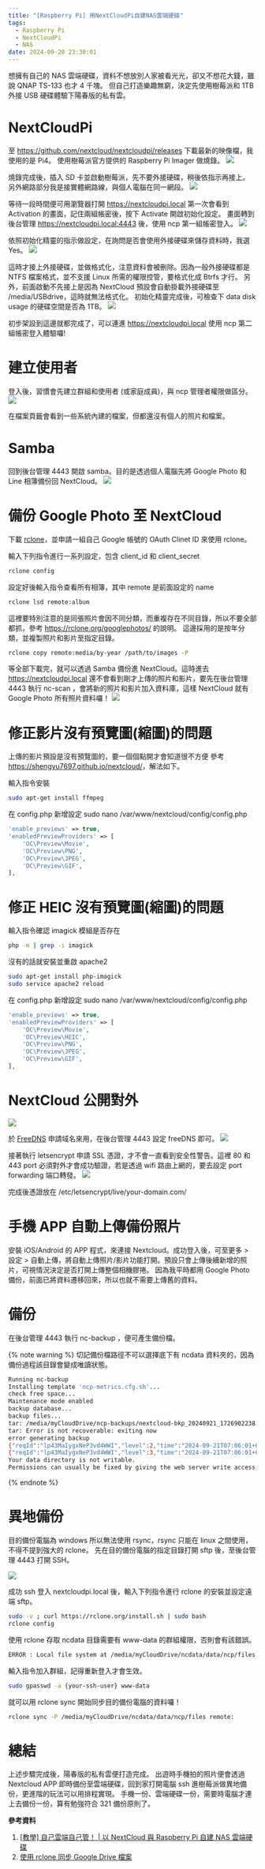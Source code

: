 ```yaml
---
title: "[Raspberry Pi] 用NextCloudPi自建NAS雲端硬碟"
tags:
  - Raspberry Pi
  - NextCloudPi
  - NAS
date: 2024-09-28 23:38:01
---
```


想擁有自己的 NAS 雲端硬碟，資料不想放別人家被看光光，卻又不想花大錢，雖說 QNAP TS-133 也才 4 千塊。
但自己打造樂趣無窮，決定先使用樹莓派和 1TB 外接 USB 硬碟體驗下陽春版的私有雲。

<!--more-->

# NextCloudPi

至 <https://github.com/nextcloud/nextcloudpi/releases> 下載最新的映像檔，我使用的是 Pi4。
使用樹莓派官方提供的 Raspberry Pi Imager 做燒錄。
![](/assets/rpi_imager.png)

燒錄完成後，插入 SD 卡並啟動樹莓派，先不要外接硬碟，稍後依指示再接上。
另外網路部分我是接實體網路線，與個人電腦在同一網段。
![](/assets/home_net_pi.png)

等待一段時間便可用瀏覽器打開 https://nextcloudpi.local
第一次會看到 Activation 的畫面，記住兩組帳密後，按下 Activate 開啟初始化設定。
畫面轉到後台管理 https://nextcloudpi.local:4443 後，使用 ncp 第一組帳密登入。
![](/assets/ncp_wizard.png)

依照初始化精靈的指示做設定，在詢問是否會使用外接硬碟來儲存資料時，我選 Yes。
![](/assets/ncp_wizard_usb.png)

這時才接上外接硬碟，並做格式化，注意資料會被刪除。因為一般外接硬碟都是 NTFS 檔案格式，並不支援 Linux 所需的權限控管，要格式化成 Btrfs 才行。
另外，前面啟動不先接上是因為 NextCloud 預設會自動掛載外接硬碟至 /media/USBdrive，這時就無法格式化。
初始化精靈完成後，可檢查下 data disk usage 的硬碟空間是否為 1TB。
![](/assets/ncp_system_info.png)

初步架設到這邊就都完成了，可以連進 https://nextcloudpi.local 使用 ncp 第二組帳密登入體驗囉!

# 建立使用者

登入後，習慣會先建立群組和使用者 (或家庭成員)，與 ncp 管理者權限做區分。
![](/assets/ncp_user.png)

在檔案頁籤會看到一些系統內建的檔案，但都還沒有個人的照片和檔案。

# Samba

回到後台管理 4443 開啟 samba。目的是透過個人電腦先將 Google Photo 和 Line 相簿備份回 NextCloud。
![](/assets/ncp_samba.png)

# 備份 Google Photo 至 NextCloud

下載 [rclone](https://rclone.org/downloads/)，並申請一組自己 Google 帳號的 OAuth Clinet ID 來使用 rclone。

輸入下列指令進行一系列設定，包含 client_id 和 client_secret

```sh
rclone config
```

設定好後輸入指令查看所有相簿，其中 remote 是前面設定的 name

```sh
rclone lsd remote:album
```

這裡要特別注意的是同張照片會因不同分類，而重複存在不同目錄，所以不要全部都抓，參考 <https://rclone.org/googlephotos/> 的說明。
這邊採用的是按年分類，並複製照片和影片至指定目錄。

```sh
rclone copy remote:media/by-year /path/to/images -P
```

等全部下載完，就可以透過 Samba 備份進 NextCloud。這時進去 https://nextcloudpi.local 還不會看到剛才上傳的照片和影片，要先在後台管理 4443 執行 nc-scan ，會將新的照片和影片加入資料庫，這樣 NextCloud 就有 Google Photo 所有照片資料囉！
![](/assets/ncp_scan.png)

# 修正影片沒有預覽圖(縮圖)的問題

上傳的影片預設是沒有預覽圖的，要一個個點開才會知道很不方便
參考 <https://shengyu7697.github.io/nextcloud/>，解法如下。

輸入指令安裝

```sh
sudo apt-get install ffmpeg
```

在 config.php 新增設定
sudo nano /var/www/nextcloud/config/config.php

```php
'enable_previews' => true,
'enabledPreviewProviders' => [
    'OC\Preview\Movie',
    'OC\Preview\PNG',
    'OC\Preview\JPEG',
    'OC\Preview\GIF',
],
```

# 修正 HEIC 沒有預覽圖(縮圖)的問題

輸入指令確認 imagick 模組是否存在

```sh
php -m | grep -i imagick
```

沒有的話就安裝並重啟 apache2

```sh
sudo apt-get install php-imagick
sudo service apache2 reload
```

在 config.php 新增設定
sudo nano /var/www/nextcloud/config/config.php

```php
'enable_previews' => true,
'enabledPreviewProviders' => [
    'OC\Preview\Movie',
    'OC\Preview\HEIC',
    'OC\Preview\PNG',
    'OC\Preview\JPEG',
    'OC\Preview\GIF',
],
```

# NextCloud 公開對外

![](/assets/freedns.png)

於 [FreeDNS](https://freedns.afraid.org/) 申請域名來用，在後台管理 4443 設定 freeDNS 即可。
![](/assets/ncp_freedns.png)

接著執行 letsencrypt 申請 SSL 憑證，才不會一直看到安全性警告。這裡 80 和 443 port 必須對外才會成功驗證，若是透過 wifi 路由上網的，要去設定 port forwarding 端口轉發。
![](/assets/ncp_ssl.png)

完成後憑證放在 /etc/letsencrypt/live/your-domain.com/

# 手機 APP 自動上傳備份照片

安裝 iOS/Android 的 APP 程式，來連接 Nextcloud。成功登入後，可至更多 > 設定 > 自動上傳，將自動上傳照片/影片功能打開。預設只會上傳後續新增的照片，可視情況決定是否打開上傳整個相機膠捲。
因為我平時都用 Google Photo 備份，前面已將資料遷移回來，所以也就不需要上傳舊的資料。

# 備份

在後台管理 4443 執行 nc-backup ，便可產生備份檔。

{% note warning %}
切記備份檔路徑不可以選擇底下有 ncdata 資料夾的，因為備份過程該目錄會變成唯讀狀態。

```sh
Running nc-backup
Installing template 'ncp-metrics.cfg.sh'...
check free space...
Maintenance mode enabled
backup database...
backup files...
tar: /media/myCloudDrive/ncp-backups/nextcloud-bkp_20240921_1726902238.tar: Cannot write: Read-only file system
tar: Error is not recoverable: exiting now
error generating backup
{"reqId":"lp43MaIygxNeP3vd4WWI","level":2,"time":"2024-09-21T07:06:01+00:00","remoteAddr":"","user":"--","app":"no app in context","method":"","url":"--","message":"Temporary directory /media/myCloudDrive/ncdata/data/tmp is not present or writable","userAgent":"--","version":"29.0.4.1","data":[]}
{"reqId":"lp43MaIygxNeP3vd4WWI","level":3,"time":"2024-09-21T07:06:01+00:00","remoteAddr":"","user":"--","app":"PHP","method":"","url":"--","message":"fopen(/media/myCloudDrive/ncdata/data/data_dir_writability_test_66ee70595461e.tmp): Failed to open stream: Read-only file system at /var/www/nextcloud/lib/private/legacy/OC_Util.php#572","userAgent":"--","version":"29.0.4.1","data":{"app":"PHP"}}
Your data directory is not writable.
Permissions can usually be fixed by giving the web server write access to the root directory. See https://docs.nextcloud.com/server/29/go.php?to=admin-dir_permissions.
```

{% endnote %}

# 異地備份

目的備份電腦為 windows 所以無法使用 rsync，rsync 只能在 linux 之間使用，不得不提到強大的 rclone。
先在目的備份電腦的指定目錄打開 sftp 後，至後台管理 4443 打開 SSH。

![](/assets/ncp_ssh.png)

成功 ssh 登入 nextcloudpi.local 後，輸入下列指令進行 rclone 的安裝並設定遠端 sftp。

```sh
sudo -v ; curl https://rclone.org/install.sh | sudo bash
rclone config
```

使用 rclone 存取 ncdata 目錄需要有 www-data 的群組權限，否則會有該錯誤。

```sh
ERROR : Local file system at /media/myCloudDrive/ncdata/data/ncp/files: error reading source root directory: directory not found
```

輸入指令加入群組，記得重新登入才會生效。

```sh
sudo gpasswd -a {your-ssh-user} www-data
```

就可以用 rclone sync 開始同步目的備份電腦的資料囉！

```sh
rclone sync -P /media/myCloudDrive/ncdata/data/ncp/files remote:
```

# 總結

上述步驟完成後，陽春版的私有雲便打造完成。
出遊時手機拍的照片便會透過 Nextcloud APP 即時備份至雲端硬碟，回到家打開電腦 ssh 進樹莓派做異地備份，更進階的玩法可以用排程實現。
手機一份、雲端硬碟一份，需要時電腦才連上去備份一份，算有勉強符合 321 備份原則了。

**參考資料**

1. [\[教學\] 自己雲端自己管！ | 以 NextCloud 與 Raspberry Pi 自建 NAS 雲端硬碟](https://vocus.cc/article/63a3f27cfd897800011b0a0a)
2. [使用 rclone 同步 Google Drive 檔案](https://www.ichiayi.com/tech/rclone)
